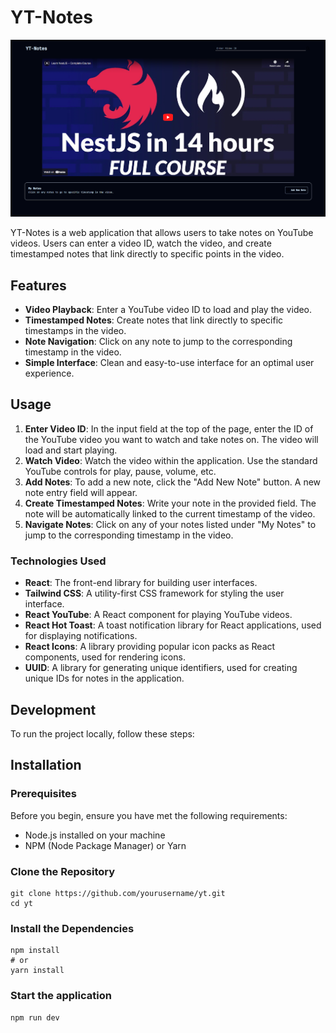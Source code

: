 # YT-Notes
![YT-Notes Screenshot](./screenshot.png)

YT-Notes is a web application that allows users to take notes on YouTube videos. Users can enter a video ID, watch the video, and create timestamped notes that link directly to specific points in the video.

## Features

- **Video Playback**: Enter a YouTube video ID to load and play the video.
- **Timestamped Notes**: Create notes that link directly to specific timestamps in the video.
- **Note Navigation**: Click on any note to jump to the corresponding timestamp in the video.
- **Simple Interface**: Clean and easy-to-use interface for an optimal user experience.

## Usage

1. **Enter Video ID**: In the input field at the top of the page, enter the ID of the YouTube video you want to watch and take notes on. The video will load and start playing.
2. **Watch Video**: Watch the video within the application. Use the standard YouTube controls for play, pause, volume, etc.
3. **Add Notes**: To add a new note, click the "Add New Note" button. A new note entry field will appear.
4. **Create Timestamped Notes**: Write your note in the provided field. The note will be automatically linked to the current timestamp of the video.
5. **Navigate Notes**: Click on any of your notes listed under "My Notes" to jump to the corresponding timestamp in the video.

### Technologies Used

- **React**: The front-end library for building user interfaces.
- **Tailwind CSS**: A utility-first CSS framework for styling the user interface.
- **React YouTube**: A React component for playing YouTube videos.
- **React Hot Toast**: A toast notification library for React applications, used for displaying notifications.
- **React Icons**: A library providing popular icon packs as React components, used for rendering icons.
- **UUID**: A library for generating unique identifiers, used for creating unique IDs for notes in the application.


## Development

To run the project locally, follow these steps:

## Installation

### Prerequisites

Before you begin, ensure you have met the following requirements:

- Node.js installed on your machine
- NPM (Node Package Manager) or Yarn

### Clone the Repository

```shell
git clone https://github.com/yourusername/yt.git
cd yt

```

### Install the Dependencies

```shell
npm install
# or
yarn install
```

### Start the application


```shell
npm run dev
```
